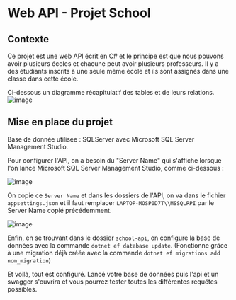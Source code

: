# Web API - Projet School

## Contexte

Ce projet est une web API écrit en C# et le principe est que nous pouvons avoir plusieurs écoles et chacune peut avoir plusieurs professeurs.
Il y a des étudiants inscrits à une seule même école et ils sont assignés dans une classe dans cette école.

Ci-dessous un diagramme récapitulatif des tables et de leurs relations.
![image](https://user-images.githubusercontent.com/84314581/206234996-b7a830c2-74b8-4b02-8c3d-4a47caa30a93.png)

## Mise en place du projet

Base de donnée utilisée : SQLServer avec Microsoft SQL Server Management Studio.

Pour configurer l'API, on a besoin du "Server Name" qui s'affiche lorsque l'on lance Microsoft SQL Server Management Studio, comme ci-dessous :

![image](https://user-images.githubusercontent.com/84314581/145428108-6d7ceafe-0214-4ac4-85c3-318db2d86af9.png)

On copie ce ```Server Name``` et dans les dossiers de l'API, on va dans le fichier ```appsettings.json``` et il faut remplacer ```LAPTOP-MOSP0D7T\\MSSQLRPI``` par le Server Name copié précédemment.

![image](https://user-images.githubusercontent.com/84314581/206393935-0bdbe05d-27e4-41ce-8759-eb6dd2f34122.png)

Enfin, en se trouvant dans le dossier ```school-api```, on configure la base de données avec la commande ```dotnet ef database update```.  (Fonctionne grâce à une  migration déjà créée avec la commande ```dotnet ef migrations add nom_migration```)

Et voilà, tout est configuré. Lancé votre base de données puis l'api et un swagger s'ouvrira et vous pourrez tester toutes les différentes requêtes possibles.
